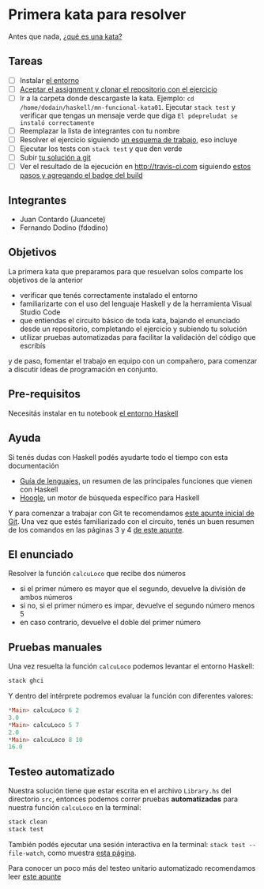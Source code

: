 # Primera kata para resolver

Antes que nada, [¿qué es una kata?](https://github.com/pdep-utn/enunciados-miercoles-noche/blob/master/pages/katas/katas.md)

## Tareas

- [ ] Instalar [el entorno](https://github.com/pdep-utn/enunciados-miercoles-noche/blob/master/pages/haskell/entorno.md)
- [ ] [Aceptar el assignment y clonar el repositorio con el ejercicio](https://github.com/pdep-utn/enunciados-miercoles-noche/blob/master/pages/katas/katas-guia.md)
- [ ] Ir a la carpeta donde descargaste la kata. Ejemplo: `cd /home/dodain/haskell/mn-funcional-kata01`. Ejecutar `stack test` y verificar que tengas un mensaje verde que diga `El pdepreludat se instaló correctamente`
- [ ] Reemplazar la lista de integrantes con tu nombre
- [ ] Resolver el ejercicio siguiendo [un esquema de trabajo](https://github.com/pdep-utn/enunciados-miercoles-noche/blob/master/pages/haskell/trabajo.md), eso incluye
- [ ] Ejecutar los tests con `stack test` y que den verde
- [ ] Subir [tu solución a git](https://github.com/pdep-utn/enunciados-miercoles-noche/blob/master/pages/git/resolverConflictos.md)
- [ ] Ver el resultado de la ejecución en http://travis-ci.com siguiendo [estos pasos y agregando el badge del build](https://github.com/pdep-utn/enunciados-miercoles-noche/blob/master/pages/katas/kata-ci-travis.md)

## Integrantes

- Juan Contardo (Juancete)
- Fernando Dodino (fdodino)

## Objetivos

La primera kata que preparamos para que resuelvan solos comparte los objetivos de la anterior

- verificar que tenés correctamente instalado el entorno
- familiarizarte con el uso del lenguaje Haskell y de la herramienta Visual Studio Code
- que entiendas el circuito básico de toda kata, bajando el enunciado desde un repositorio, completando el ejercicio y subiendo tu solución
- utilizar pruebas automatizadas para facilitar la validación del código que escribís

y de paso, fomentar el trabajo en equipo con un compañero, para comenzar a discutir ideas de programación en conjunto.

## Pre-requisitos

Necesitás instalar en tu notebook [el entorno Haskell](https://github.com/pdep-utn/enunciados-miercoles-noche/blob/master/pages/haskell/entorno.md)

## Ayuda

Si tenés dudas con Haskell podés ayudarte todo el tiempo con esta documentación

- [Guía de lenguajes](https://docs.google.com/document/d/1oJ-tyQJoBtJh0kFcsV9wSUpgpopjGtoyhJdPUdjFIJQ/edit?usp=sharing), un resumen de las principales funciones que vienen con Haskell
- [Hoogle](https://www.haskell.org/hoogle/), un motor de búsqueda específico para Haskell

Y para comenzar a trabajar con Git te recomendamos [este apunte inicial de Git](https://docs.google.com/document/d/1ozqfYCwt-37stynmgAd5wJlNOFKWYQeIZoeqXpAEs0I/edit). Una vez que estés familiarizado con el circuito, tenés un buen resumen de los comandos en las páginas 3 y 4 [de este apunte](https://docs.google.com/document/d/147cqUY86wWVoJ86Ce0NoX1R78CwoCOGZtF7RugUvzFg/edit#).

## El enunciado

Resolver la función `calcuLoco` que recibe dos números

- si el primer número es mayor que el segundo, devuelve la división de ambos números
- si no, si el primer número es impar, devuelve el segundo número menos 5
- en caso contrario, devuelve el doble del primer número 

## Pruebas manuales

Una vez resuelta la función `calcuLoco` podemos levantar el entorno Haskell:

```bash
stack ghci
```

Y dentro del intérprete podremos evaluar la función con diferentes valores:

```hs
*Main> calcuLoco 6 2
3.0
*Main> calcuLoco 5 7
2.0
*Main> calcuLoco 8 10
16.0
```

## Testeo automatizado

Nuestra solución tiene que estar escrita en el archivo `Library.hs` del directorio `src`, entonces podemos correr pruebas **automatizadas** para nuestra función `calcuLoco` en la terminal:

```bash
stack clean
stack test
```

También podés ejecutar una sesión interactiva en la terminal: `stack test --file-watch`, como muestra [esta página](https://github.com/pdep-utn/enunciados-miercoles-noche/blob/master/pages/haskell/trabajo.md).

Para conocer un poco más del testeo unitario automatizado recomendamos leer [este apunte](https://docs.google.com/document/d/17EPSZSw7oY_Rv2VjEX2kMZDFklMOcDVVxyve9HSG0mE/edit#)
